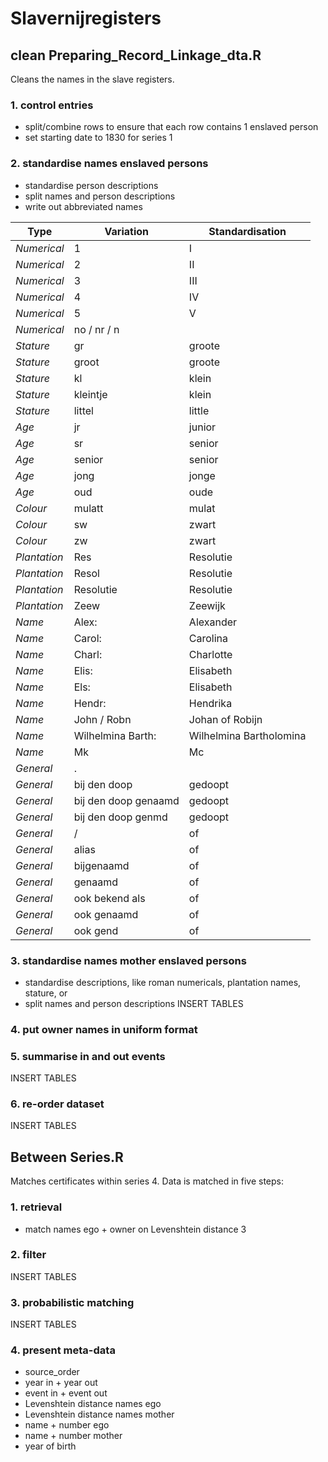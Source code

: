 # Slavernijregisters

## clean Preparing_Record_Linkage_dta.R
Cleans the names in the slave registers.

### 1. control entries
- split/combine rows to ensure that each row contains 1 enslaved person
- set starting date to 1830 for series 1

### 2. standardise names enslaved persons
- standardise person descriptions 
- split names and person descriptions
- write out abbreviated names
 
| Type | Variation | Standardisation	|
| ---- | --------- | --------------- |
| *Numerical* | 1 | I |
| *Numerical* | 2 | II |
| *Numerical* | 3 | III |
| *Numerical* | 4 | IV | 
| *Numerical* | 5 | V |
| *Numerical* | no / nr / n | |
| *Stature* | gr | groote |
| *Stature* | groot | groote |
| *Stature* | kl | klein |
| *Stature* | kleintje | klein |
| *Stature* | littel |  little |
| *Age* | jr |  junior |
| *Age* | sr |  senior |
| *Age* | senior |  senior |
| *Age* | jong | jonge |
| *Age* | oud | oude |
| *Colour* | mulatt | mulat |
| *Colour* | sw | zwart |
| *Colour* | zw | zwart |
| *Plantation* | Res | Resolutie |
| *Plantation* | Resol | Resolutie |
| *Plantation* | Resolutie | Resolutie |
| *Plantation* | Zeew | Zeewijk |
| *Name* | Alex: | Alexander |
| *Name* | Carol: | Carolina |
| *Name* | Charl: | Charlotte |
| *Name* | Elis: | Elisabeth |
| *Name* | Els: | Elisabeth |
| *Name* | Hendr: | Hendrika |
| *Name* | John / Robn | Johan of Robijn |
| *Name* | Wilhelmina Barth: | Wilhelmina Bartholomina |
| *Name* | Mk | Mc |
| *General* | . | |
| *General* | bij den doop | gedoopt |
| *General* | bij den doop genaamd | gedoopt |
| *General* | bij den doop genmd | gedoopt |
| *General* | / | of |
| *General* | alias | of |
| *General* | bijgenaamd | of |
| *General* | genaamd | of |
| *General* | ook bekend als | of |
| *General* | ook genaamd | of |
| *General* | ook gend | of |



### 3. standardise names mother enslaved persons
- standardise descriptions, like roman numericals, plantation names, stature, or 
- split names and person descriptions
INSERT TABLES

### 4. put owner names in uniform format


### 5. summarise in and out events
INSERT TABLES


### 6. re-order dataset
INSERT TABLES


## Between Series.R
Matches certificates within series 4. Data is matched in five steps:

### 1. retrieval
- match names ego + owner on Levenshtein distance 3

### 2. filter
INSERT TABLES

### 3. probabilistic matching
INSERT TABLES

### 4. present meta-data
- source_order
- year in + year out
- event in + event out
- Levenshtein distance names ego
- Levenshtein distance names mother
- name + number ego
- name + number mother
- year of birth
